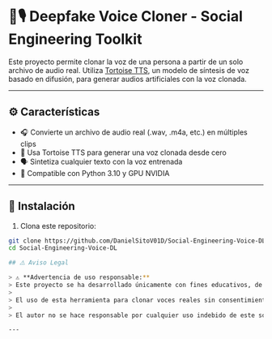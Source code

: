 # 🧠🎙️ Deepfake Voice Cloner - Social Engineering Toolkit

Este proyecto permite clonar la voz de una persona a partir de un solo archivo de audio real. Utiliza [Tortoise TTS](https://github.com/neonbjb/tortoise-tts), un modelo de síntesis de voz basado en difusión, para generar audios artificiales con la voz clonada.

---

## ⚙️ Características

- 🎧 Convierte un archivo de audio real (.wav, .m4a, etc.) en múltiples clips
- 🧠 Usa Tortoise TTS para generar una voz clonada desde cero
- 🗣️ Sintetiza cualquier texto con la voz entrenada
- 🐍 Compatible con Python 3.10 y GPU NVIDIA

---

## 🚀 Instalación

1. Clona este repositorio:

```bash
git clone https://github.com/DanielSitoV01D/Social-Engineering-Voice-DL
cd Social-Engineering-Voice-DL

## ⚠️ Aviso Legal

> ⚠️ **Advertencia de uso responsable:**  
> Este proyecto se ha desarrollado únicamente con fines educativos, de investigación y para pruebas autorizadas de seguridad.  
> 
> El uso de esta herramienta para clonar voces reales sin consentimiento explícito puede violar leyes de privacidad, propiedad intelectual y derechos de imagen.  
> 
> El autor no se hace responsable por cualquier uso indebido de este software.

---